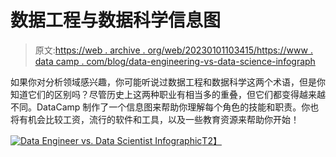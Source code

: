 # 数据工程与数据科学信息图

> 原文:[https://web . archive . org/web/20230101103415/https://www . data camp . com/blog/data-engineering-vs-data-science-infograph](https://web.archive.org/web/20230101103415/https://www.datacamp.com/blog/data-engineering-vs-data-science-infographic)

如果你对分析领域感兴趣，你可能听说过数据工程和数据科学这两个术语，但是你知道它们的区别吗？尽管历史上这两种职业有相当多的重叠，但它们都变得越来越不同。DataCamp 制作了一个信息图来帮助你理解每个角色的技能和职责。你也将有机会比较工资，流行的软件和工具，以及一些教育资源来帮助你开始！

[![Data Engineer vs. Data Scientist Infographic](../Images/33f392748f5c58c2b3466eed71f8d066.png)T2】](https://web.archive.org/web/20221226103651/https://www.datacamp.com/home)